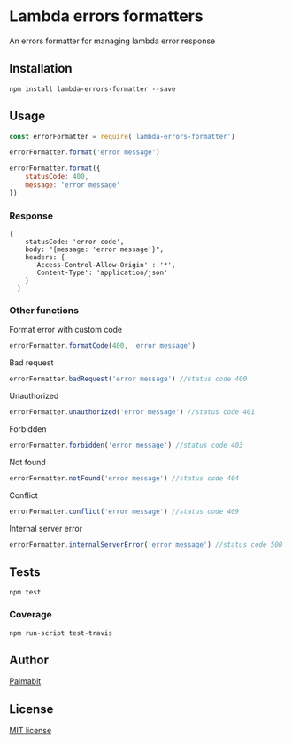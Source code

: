 # Lambda errors formatters

An errors formatter for managing lambda error response

## Installation

```
npm install lambda-errors-formatter --save
```

## Usage

```js
const errorFormatter = require('lambda-errors-formatter')

errorFormatter.format('error message')

errorFormatter.format({
    statusCode: 400,
    message: 'error message'
})
```

### Response

```
{
    statusCode: 'error code',
    body: "{message: 'error message'}",
    headers: {
      'Access-Control-Allow-Origin' : '*',
      'Content-Type': 'application/json'
    }
  }
```

### Other functions

Format error with custom code

```js
errorFormatter.formatCode(400, 'error message')
```

Bad request

```js
errorFormatter.badRequest('error message') //status code 400
```

Unauthorized

```js
errorFormatter.unauthorized('error message') //status code 401
```

Forbidden

```js
errorFormatter.forbidden('error message') //status code 403
```

Not found

```js
errorFormatter.notFound('error message') //status code 404
```

Conflict

```js
errorFormatter.conflict('error message') //status code 409
```

Internal server error

```js
errorFormatter.internalServerError('error message') //status code 500
```

## Tests
```
npm test
```

### Coverage

```
npm run-script test-travis
```

## Author

[Palmabit](https://palmabit.com)

## License

[MIT license](LICENSE)
